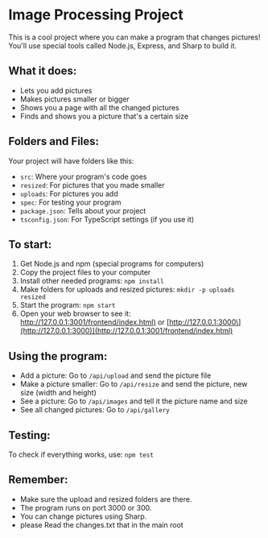# Image Processing Project

This is a cool project where you can make a program that changes pictures! You'll use special tools called Node.js, Express, and Sharp to build it.

## What it does:
- Lets you add pictures
- Makes pictures smaller or bigger
- Shows you a page with all the changed pictures
- Finds and shows you a picture that's a certain size

## Folders and Files:
Your project will have folders like this:
- `src`: Where your program's code goes
- `resized`: For pictures that you made smaller
- `uploads`: For pictures you add
- `spec`: For testing your program
- `package.json`: Tells about your project
- `tsconfig.json`: For TypeScript settings (if you use it)

## To start:
1. Get Node.js and npm (special programs for computers)
2. Copy the project files to your computer
3. Install other needed programs: `npm install`
4. Make folders for uploads and resized pictures: `mkdir -p uploads resized`
5. Start the program: `npm start`
6. Open your web browser to see it: [http://127.0.0.1:3001/frontend/index.html)](http://127.0.0.1:3001/frontend/index.html) or [http://127.0.0.1:3000\](http://127.0.0.1:3000)](http://127.0.0.1:3001/frontend/index.html)

## Using the program:
- Add a picture: Go to `/api/upload` and send the picture file
- Make a picture smaller: Go to `/api/resize` and send the picture, new size (width and height)
- See a picture: Go to `/api/images` and tell it the picture name and size
- See all changed pictures: Go to `/api/gallery`

## Testing:
To check if everything works, use: `npm test`

## Remember:
- Make sure the upload and resized folders are there.
- The program runs on port 3000 or 300.
- You can change pictures using Sharp.
- please Read the changes.txt that in the main root 
